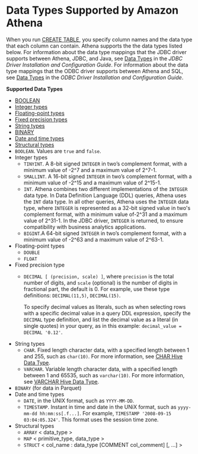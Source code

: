 # Data Types Supported by Amazon Athena<a name="data-types"></a>

When you run [CREATE TABLE](create-table.md), you specify column names and the data type that each column can contain\. Athena supports the the data types listed below\. For information about the data type mappings that the JDBC driver supports between Athena, JDBC, and Java, see [Data Types](https://s3.amazonaws.com/athena-downloads/drivers/JDBC/SimbaAthenaJDBC_2.0.5/docs/Simba+Athena+JDBC+Driver+Install+and+Configuration+Guide.pdf#page=37) in the *JDBC Driver Installation and Configuration Guide*\. For information about the data type mappings that the ODBC driver supports between Athena and SQL, see [Data Types](https://s3.amazonaws.com/athena-downloads/drivers/ODBC/SimbaAthenaODBC_1.0.5/Simba+Athena+ODBC+Install+and+Configuration+Guide.pdf#page=50) in the *ODBC Driver Installation and Configuration Guide*\.

**Supported Data Types**
+ [BOOLEAN](#type-boolean)
+ [Integer types](#type-integer)
+ [Floating-point types](#type-floating)
+ [Fixed precision types](#type-fixed-precision)
+ [String types](#type-string)
+ [BINARY](#type-binary)
+ [Date and time types](#type-date)
+ [Structural types](#type-struct)
+ `BOOLEAN`\. Values are `true` and `false`\.
+ Integer types
  + `TINYINT`\. A 8\-bit signed `INTEGER` in two’s complement format, with a minimum value of \-2^7 and a maximum value of 2^7\-1\.
  + `SMALLINT`\. A 16\-bit signed `INTEGER` in two’s complement format, with a minimum value of \-2^15 and a maximum value of 2^15\-1\.
  + `INT`\. Athena combines two different implementations of the `INTEGER` data type\. In Data Definition Language \(DDL\) queries, Athena uses the `INT` data type\. In all other queries, Athena uses the `INTEGER` data type, where `INTEGER` is represented as a 32\-bit signed value in two's complement format, with a minimum value of\-2^31 and a maximum value of 2^31\-1\. In the JDBC driver, `INTEGER` is returned, to ensure compatibility with business analytics applications\.
  + `BIGINT`\.A 64\-bit signed `INTEGER` in two’s complement format, with a minimum value of \-2^63 and a maximum value of 2^63\-1\.
+ Floating\-point types
  + `DOUBLE`
  + `FLOAT`
+ Fixed precision type
  + `DECIMAL [ (precision, scale) ]`, where `precision` is the total number of digits, and `scale` \(optional\) is the number of digits in fractional part, the default is 0\. For example, use these type definitions: `DECIMAL(11,5)`, `DECIMAL(15)`\. 

    To specify decimal values as literals, such as when selecting rows with a specific decimal value in a query DDL expression, specify the `DECIMAL` type definition, and list the decimal value as a literal \(in single quotes\) in your query, as in this example: `decimal_value = DECIMAL '0.12'`\. 
+ String types
  + `CHAR`\. Fixed length character data, with a specified length between 1 and 255, such as `char(10)`\. For more information, see [CHAR Hive Data Type](https://cwiki.apache.org/confluence/display/Hive/LanguageManual+Types#LanguageManualTypes-char)\.
  + `VARCHAR`\. Variable length character data, with a specified length between 1 and 65535, such as `varchar(10)`\. For more information, see [VARCHAR Hive Data Type](https://cwiki.apache.org/confluence/display/Hive/LanguageManual+Types#LanguageManualTypes-varchar)\. 
+ `BINARY` \(for data in Parquet\)
+ Date and time types
  + `DATE`, in the UNIX format, such as `YYYY-MM-DD`\.
  + `TIMESTAMP`\. Instant in time and date in the UNiX format, such as `yyyy-mm-dd hh:mm:ss[.f...]`\. For example, `TIMESTAMP '2008-09-15 03:04:05.324'`\. This format uses the session time zone\.
+ Structural types
  + `ARRAY` < data\_type >
  + `MAP` < primitive\_type, data\_type >
  + `STRUCT` < col\_name : data\_type \[COMMENT col\_comment\] \[, \.\.\.\] >